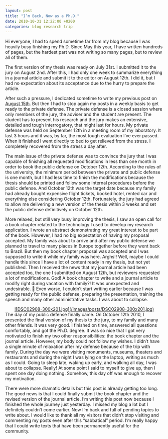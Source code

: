 ```yaml
---
layout: post
title: "I’m Back, Now as a Ph.D."
date: 2010-10-31 12:22:00 +0200
categories: blog research trip
---
```


Hi everyone, I had to spend sometime far from my blog because I was heavily busy finishing my Ph.D. Since May this year, I have written hundreds of pages, but the hardest part was not writing so many pages, but to review all of them.

The first version of my thesis was ready on July 31st. I submitted it to the jury on August 2nd. After this, I had only one week to summarize everything in a journal article and submit it to the editor on August 12th. I did it, but I had no expectation about its acceptance due to the hurry to prepare the article.

After such a pressure, I dedicated sometime to write my previous post on <a href="http://69.89.31.239/~hildeber/?p=60">August 15th</a>. But then I had to stop again my posts in a weekly basis to get ready to the private defense. The private defense is a closed session where only members of the jury, the adviser and the student are present. The student has to present his research and the jury makes an extensive, detailed and tough interrogatory, that might last for hours. My private defense was held on September 12th in a meeting room of my laboratory. It last 3 hours and it was, by far, the most tough evaluation I’ve ever passed. When it finished I went directly to bed to get relieved from the stress. I completely recovered from the stress a day after.

The main issue of the private defense was to convince the jury that I was capable of finishing all requested modifications in less than one month in order to book the public defense on October 12th. According to the rules of the university, the minimum period between the private and public defense is one month, but I had less time to finish the modifications because the thesis should be printed and follow some internal procedures before the public defense. And October 12th was the target date because my family had already bought expensive flight tickets, booked hotel, rented car and everything else considering October 12th. Fortunately, the jury had agreed to allow me delivering a new version of the thesis within 3 weeks and set the public defense definitively on October 12th.

More relaxed, but still very busy improving the thesis, I saw an open call for a book chapter related to the technology I used to develop my research application. I wrote an abstract demonstrating my great interest to be part of the book. However, I had no big expectation of having my proposal accepted. My family was about to arrive and after my public defense we planned to travel to many places in Europe together before they went back to Brazil. But then my book chapter proposal was accepted and I was supposed to write it while my family was here. Arghs!! Well, maybe I could handle this since I have a lot of content ready in my thesis, but not yet published. Then I received the news that my journal article had been accepted too, the one I submitted on August 12th, but reviewers requested a lot of modifications. God! A book chapter to write and a journal article to modify right during vacation with family?! It was unexpected and undesirable. 🙁 Even worse, I couldn’t start writing earlier because I was getting ready for the public defense, preparing the presentation, training the speech and many other administrative tasks. I was about to collapse.

<div style="clear: both; text-align: center;"><a href="http://69.89.31.239/~hildeber/wp-content/uploads/2010/10/DSC02908.jpg" style="margin-left: 1em; margin-right: 1em;">![DSC02908-300x201.jpg](/images/posts/DSC02908-300x201.jpg)</a></div>
The day of my public defense finally came. On October 12th 2010, I presented the final version of my thesis to the jury, to my family and many other friends. It was very good. I finished on time, answered all questions comfortably, and got the Ph.D. degree. It was so nice that I got very motivated to finish my two other responsibilities: the book chapter and the journal article. However, my body could not follow my wishes. I didn’t have a single minute of relaxation after my defense because of the trip with family. During the day we were visiting monuments, museums, theaters and restaurants and during the night I was lying on the laptop, writing as much as I could. Going to sleep late, waking up early, and walking all day, I was about to collapse. Really! At some point I said to myself to give up, then I spent one day doing nothing. Somehow, this day off was enough to recover my motivation.

There were more dramatic details but this post is already getting too long. The good news is that I could finally submit the book chapter and the revised version of the journal article. I’m writing this post now because I finished the whole journey just yesterday. I missed my blog a lot but I definitely couldn’t come earlier. Now I’m back and full of pending topics to write about. I would like to thank all my visitors that didn’t stop visiting and commenting my posts even after this “sabbatical” period. I’m really happy that I could write texts that have been permanently useful for the community.
